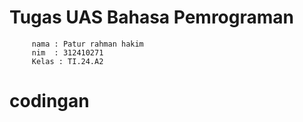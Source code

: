 # Tugas UAS Bahasa Pemrograman
         nama : Patur rahman hakim
         nim  : 312410271
         Kelas : TI.24.A2
# codingan
